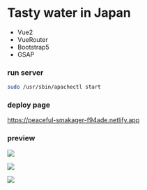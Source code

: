 # Tasty water in Japan

- Vue2
- VueRouter
- Bootstrap5
- GSAP

### run server

```bash
sudo /usr/sbin/apachectl start
```

### deploy page
https://peaceful-smakager-f94ade.netlify.app

### preview
![](https://media.discordapp.net/attachments/795256291655155755/1166683487303122964/Screenshot_20231025-191751.png?ex=654b61ab&is=6538ecab&hm=cb2779374f9bec46693b291287be5158b00730fe71344c495fde1a06035e03aa)

![](https://media.discordapp.net/attachments/795256291655155755/1166684350239223818/Screenshot_20231025-191811.png?ex=654b6279&is=6538ed79&hm=8eada21755de3f4628d76bf9bb3ee7363b0126f852f44307e1dec2cf01106d4a&)

![](https://media.discordapp.net/attachments/795256291655155755/1166684349756874862/Screenshot_20231025-191736.png?ex=654b6278&is=6538ed78&hm=1748c011f34d37cb5fad2f0bf4be114bd3c428b492fc2e196d3b1aa1f2c53264&)